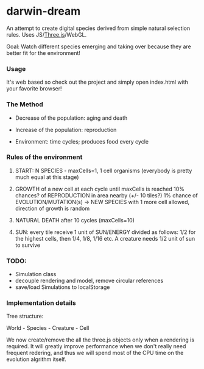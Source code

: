 darwin-dream
============

An attempt to create digital species derived from simple natural selection rules.
Uses JS/[Three.js](http://threejs.org/)/WebGL.

Goal: Watch different species emerging and taking over because they are better fit for the environment!

### Usage

  It's web based so check out the project and simply open index.html with your favorite browser!

### The Method

* Decrease of the population: aging and death

* Increase of the population: reproduction

* Environment: time cycles; produces food every cycle

### Rules of the environment

1) START: N SPECIES - maxCells=1, 1 cell organisms (everybody is pretty much equal at this stage)

2) GROWTH of a new cell at each cycle until maxCells is reached
   10% chances? of REPRODUCTION in area nearby (+/- 10 tiles?)
   1% chance of EVOLUTION/MUTATION(s) -> NEW SPECIES with 1 more cell allowed, direction of growth is random
   
3) NATURAL DEATH after 10 cycles (maxCells=10) 

4) SUN: every tile receive 1 unit of SUN/ENERGY divided as follows:
1/2 for the highest cells, then 1/4, 1/8, 1/16 etc.
A creature needs 1/2 unit of sun to survive


### TODO:
- Simulation class
- decouple rendering and model, remove circular references
- save/load Simulations to localStorage

### Implementation details

Tree structure:

World - Species - Creature - Cell

We now create/remove the all the three.js objects only when a rendering is required.
It will greatly improve performance when we don't really need frequent redering,
and thus we will spend most of the CPU time on the evolution algrithm itself.


